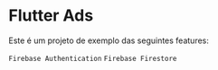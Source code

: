 # Flutter Ads

Este é um projeto de exemplo das seguintes features:

`Firebase Authentication`
`Firebase Firestore`